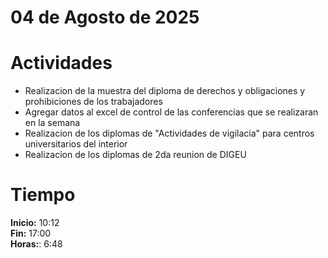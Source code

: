 #  04 de Agosto de 2025

# Actividades

- Realizacion de la muestra del diploma de derechos y obligaciones y prohibiciones de los trabajadores
- Agregar datos al excel de control de las conferencias que se realizaran en la semana
- Realizacion de los diplomas de "Actividades de vigilacia" para centros universitarios del interior
- Realizacion de los diplomas de 2da reunion de DIGEU

# Tiempo

**Inicio:** 10:12  
**Fin:** 17:00  
**Horas:**: 6:48  
